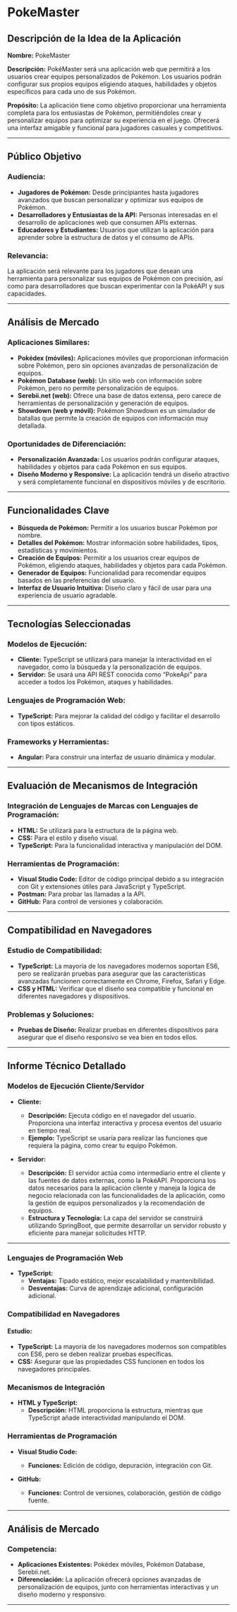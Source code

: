# PokeMaster

## Descripción de la Idea de la Aplicación

**Nombre:** PokeMaster

**Descripción:** PokéMaster será una aplicación web que permitirá a los usuarios crear equipos personalizados de Pokémon. Los usuarios podrán configurar sus propios equipos eligiendo ataques, habilidades y objetos específicos para cada uno de sus Pokémon.

**Propósito:** La aplicación tiene como objetivo proporcionar una herramienta completa para los entusiastas de Pokémon, permitiéndoles crear y personalizar equipos para optimizar su experiencia en el juego. Ofrecerá una interfaz amigable y funcional para jugadores casuales y competitivos.

---

## Público Objetivo

### Audiencia:

- **Jugadores de Pokémon:** Desde principiantes hasta jugadores avanzados que buscan personalizar y optimizar sus equipos de Pokémon.
- **Desarrolladores y Entusiastas de la API:** Personas interesadas en el desarrollo de aplicaciones web que consumen APIs externas.
- **Educadores y Estudiantes:** Usuarios que utilizan la aplicación para aprender sobre la estructura de datos y el consumo de APIs.

### Relevancia:
La aplicación será relevante para los jugadores que desean una herramienta para personalizar sus equipos de Pokémon con precisión, así como para desarrolladores que buscan experimentar con la PokéAPI y sus capacidades.

---

## Análisis de Mercado

### Aplicaciones Similares:

- **Pokédex (móviles):** Aplicaciones móviles que proporcionan información sobre Pokémon, pero sin opciones avanzadas de personalización de equipos.
- **Pokémon Database (web):** Un sitio web con información sobre Pokémon, pero no permite personalización de equipos.
- **Serebii.net (web):** Ofrece una base de datos extensa, pero carece de herramientas de personalización y generación de equipos.
- **Showdown (web y móvil):** Pokémon Showdown es un simulador de batallas que permite la creación de equipos con información muy detallada.

### Oportunidades de Diferenciación:

- **Personalización Avanzada:** Los usuarios podrán configurar ataques, habilidades y objetos para cada Pokémon en sus equipos.
- **Diseño Moderno y Responsive:** La aplicación tendrá un diseño atractivo y será completamente funcional en dispositivos móviles y de escritorio.

---

## Funcionalidades Clave

- **Búsqueda de Pokémon:** Permitir a los usuarios buscar Pokémon por nombre.
- **Detalles del Pokémon:** Mostrar información sobre habilidades, tipos, estadísticas y movimientos.
- **Creación de Equipos:** Permitir a los usuarios crear equipos de Pokémon, eligiendo ataques, habilidades y objetos para cada Pokémon.
- **Generador de Equipos:** Funcionalidad para recomendar equipos basados en las preferencias del usuario.
- **Interfaz de Usuario Intuitiva:** Diseño claro y fácil de usar para una experiencia de usuario agradable.

---

## Tecnologías Seleccionadas

### Modelos de Ejecución:

- **Cliente:** TypeScript se utilizará para manejar la interactividad en el navegador, como la búsqueda y la personalización de equipos.
- **Servidor:** Se usará una API REST conocida como “PokeApi” para acceder a todos los Pokémon, ataques y habilidades.

### Lenguajes de Programación Web:

- **TypeScript:** Para mejorar la calidad del código y facilitar el desarrollo con tipos estáticos.

### Frameworks y Herramientas:

- **Angular:** Para construir una interfaz de usuario dinámica y modular.

---

## Evaluación de Mecanismos de Integración

### Integración de Lenguajes de Marcas con Lenguajes de Programación:

- **HTML:** Se utilizará para la estructura de la página web.
- **CSS:** Para el estilo y diseño visual.
- **TypeScript:** Para la funcionalidad interactiva y manipulación del DOM.

### Herramientas de Programación:

- **Visual Studio Code:** Editor de código principal debido a su integración con Git y extensiones útiles para JavaScript y TypeScript.
- **Postman:** Para probar las llamadas a la API.
- **GitHub:** Para control de versiones y colaboración.

---

## Compatibilidad en Navegadores

### Estudio de Compatibilidad:

- **TypeScript:** La mayoría de los navegadores modernos soportan ES6, pero se realizarán pruebas para asegurar que las características avanzadas funcionen correctamente en Chrome, Firefox, Safari y Edge.
- **CSS y HTML:** Verificar que el diseño sea compatible y funcional en diferentes navegadores y dispositivos.

### Problemas y Soluciones:

- **Pruebas de Diseño:** Realizar pruebas en diferentes dispositivos para asegurar que el diseño responsivo se vea bien en todos ellos.

---

## Informe Técnico Detallado

### Modelos de Ejecución Cliente/Servidor

- **Cliente:**
  - **Descripción:** Ejecuta código en el navegador del usuario. Proporciona una interfaz interactiva y procesa eventos del usuario en tiempo real.
  - **Ejemplo:** TypeScript se usaría para realizar las funciones que requiera la página, como crear tu equipo Pokémon.

- **Servidor:**
  - **Descripción:** El servidor actúa como intermediario entre el cliente y las fuentes de datos externas, como la PokéAPI. Proporciona los datos necesarios para la aplicación cliente y maneja la lógica de negocio relacionada con las funcionalidades de la aplicación, como la gestión de equipos personalizados y la recomendación de equipos.
  - **Estructura y Tecnología:** La capa del servidor se construirá utilizando SpringBoot, que permite desarrollar un servidor robusto y eficiente para manejar solicitudes HTTP.

---

### Lenguajes de Programación Web

- **TypeScript:**
  - **Ventajas:** Tipado estático, mejor escalabilidad y mantenibilidad.
  - **Desventajas:** Curva de aprendizaje adicional, configuración adicional.

### Compatibilidad en Navegadores

#### Estudio:
- **TypeScript:** La mayoría de los navegadores modernos son compatibles con ES6, pero se deben realizar pruebas específicas.
- **CSS:** Asegurar que las propiedades CSS funcionen en todos los navegadores principales.

### Mecanismos de Integración

- **HTML y TypeScript:**
  - **Descripción:** HTML proporciona la estructura, mientras que TypeScript añade interactividad manipulando el DOM.

### Herramientas de Programación

- **Visual Studio Code:**
  - **Funciones:** Edición de código, depuración, integración con Git.
  
- **GitHub:**
  - **Funciones:** Control de versiones, colaboración, gestión de código fuente.

---

## Análisis de Mercado

### Competencia:
- **Aplicaciones Existentes:** Pokédex móviles, Pokémon Database, Serebii.net.
- **Diferenciación:** La aplicación ofrecerá opciones avanzadas de personalización de equipos, junto con herramientas interactivas y un diseño moderno y responsivo.

---
